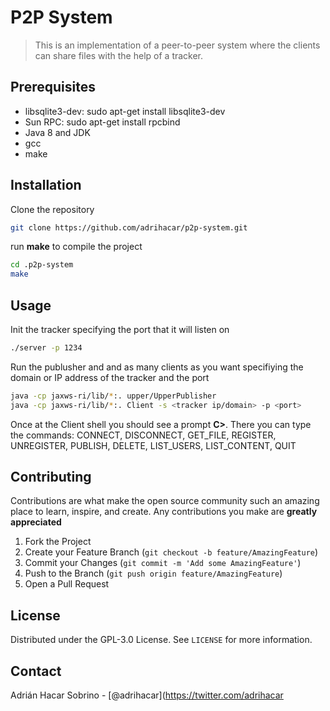 # P2P System
> This is an implementation of a peer-to-peer system where the clients can share files with the help of a tracker.

## Prerequisites
* libsqlite3-dev: sudo apt-get install libsqlite3-dev
* Sun RPC: sudo apt-get install rpcbind
* Java 8 and JDK
* gcc
* make


## Installation
Clone the repository
```bash
git clone https://github.com/adrihacar/p2p-system.git
```
run **make** to compile the project
```bash
cd .p2p-system 
make
```

## Usage
Init the tracker specifying the port that it will listen on
```bash
./server -p 1234
```
Run the publusher and and as many clients as you want specifiying the domain or IP address of the tracker and the port 
```bash
java -cp jaxws-ri/lib/*:. upper/UpperPublisher
java -cp jaxws-ri/lib/*:. Client -s <tracker ip/domain> -p <port>
```
Once at the Client shell you should see a prompt **C>**. There you can type the commands: CONNECT, DISCONNECT, GET_FILE, REGISTER, UNREGISTER, PUBLISH, DELETE, LIST_USERS, LIST_CONTENT, QUIT
## Contributing

Contributions are what make the open source community such an amazing place to learn, inspire, and create. Any contributions you make are **greatly appreciated**

1. Fork the Project
2. Create your Feature Branch (`git checkout -b feature/AmazingFeature`)
3. Commit your Changes (`git commit -m 'Add some AmazingFeature'`)
4. Push to the Branch (`git push origin feature/AmazingFeature`)
5. Open a Pull Request

## License

Distributed under the GPL-3.0 License. See `LICENSE` for more information.

## Contact

Adrián Hacar Sobrino - [@adrihacar](https://twitter.com/adrihacar
